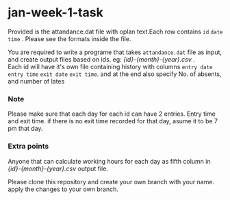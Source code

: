# jan-week-1-task

Provided is the attandance.dat file with oplan text.Each row contains `id` `date` `time` .
Please see the formats inside the file. 
<br>

You are required to write a programe that takes `attandance.dat` file as input, and create output files based on ids. eg: _{id}-{month}-{year}.csv_ .
<br> Each id will have it's own file containing history with columns  `entry date` `entry time` `exit date` `exit time`. and at the end also specify No. of absents, and number of lates

### Note
Please make sure that each day for each id can have 2 entries. Entry time and exit time. if there is no exit time recorded for that day, asume it to be 7 pm that day. 

### Extra points
Anyone that can calculate working hours for each day as fifth column in _{id}-{month}-{year}.csv_ output file. 



Please clone this repository and create your own branch with your name. 
apply the changes to your own branch.
